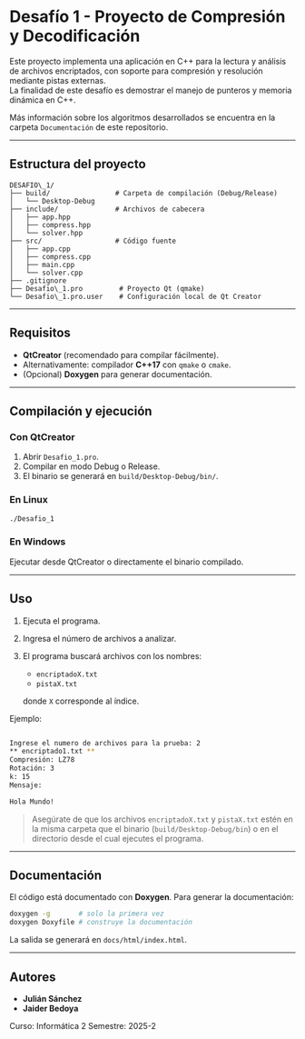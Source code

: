 # Desafío 1 - Proyecto de Compresión y Decodificación

Este proyecto implementa una aplicación en C++ para la lectura y análisis de archivos encriptados, con soporte para compresión y resolución mediante pistas externas.  
La finalidad de este desafío es demostrar el manejo de punteros y memoria dinámica en C++.  

Más información sobre los algoritmos desarrollados se encuentra en la carpeta `Documentación` de este repositorio.

---

## Estructura del proyecto

```
DESAFIO\_1/
├── build/                # Carpeta de compilación (Debug/Release)
│   └── Desktop-Debug
├── include/              # Archivos de cabecera
│   ├── app.hpp
│   ├── compress.hpp
│   └── solver.hpp
├── src/                  # Código fuente
│   ├── app.cpp
│   ├── compress.cpp
│   ├── main.cpp
│   └── solver.cpp
├── .gitignore
├── Desafio\_1.pro         # Proyecto Qt (qmake)
└── Desafio\_1.pro.user    # Configuración local de Qt Creator

```

---

## Requisitos

- **QtCreator** (recomendado para compilar fácilmente).  
- Alternativamente: compilador **C++17** con `qmake` o `cmake`.  
- (Opcional) **Doxygen** para generar documentación.

---

## Compilación y ejecución

### Con QtCreator
1. Abrir `Desafio_1.pro`.
2. Compilar en modo Debug o Release.
3. El binario se generará en `build/Desktop-Debug/bin/`.

### En Linux

```bash
./Desafio_1
```

### En Windows

Ejecutar desde QtCreator o directamente el binario compilado.

---

## Uso

1. Ejecuta el programa.
2. Ingresa el número de archivos a analizar.
3. El programa buscará archivos con los nombres:

   * `encriptadoX.txt`
   * `pistaX.txt`

   donde `X` corresponde al índice.

Ejemplo:

```bash

Ingrese el numero de archivos para la prueba: 2
** encriptado1.txt **
Compresión: LZ78
Rotación: 3
k: 15
Mensaje:

Hola Mundo!
```

> Asegúrate de que los archivos `encriptadoX.txt` y `pistaX.txt` estén en la misma carpeta que el binario (`build/Desktop-Debug/bin`) o en el directorio desde el cual ejecutes el programa.

---

## Documentación

El código está documentado con **Doxygen**.
Para generar la documentación:

```bash
doxygen -g       # solo la primera vez
doxygen Doxyfile # construye la documentación
```

La salida se generará en `docs/html/index.html`.

---

## Autores

* **Julián Sánchez**
* **Jaider Bedoya**

Curso: Informática 2
Semestre: 2025-2


